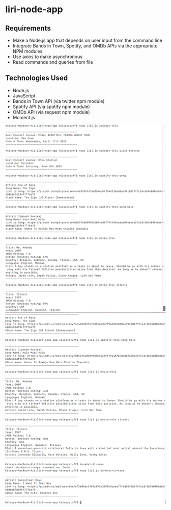 # liri-node-app

## Requirements
- Make a Node.js app that depends on user input from the command line
- Integrate Bands in Town, Spotify, and OMDb APIs via the appropriate NPM modules
- Use axios to make asynchronous
- Read commands and queries from file

## Technologies Used
- Node.js
- JavaScript
- Bands in Town API (via twitter npm module)
- Spotify API (via spotify npm module)
- OMDb API (via request npm module)
- Moment.js

![Image of Yaktocat](/assets/images/image1.png)
![Image of Yaktocat](/assets/images/image2.png)